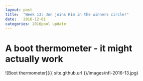 ```yaml
---
layout: post
title:  "Week 13: Jon joins Kim in the winners circle!"
date:   2016-12-01
categories: 2016pool update
---
```

# A boot thermometer - it might actually work <br/>
![Boot thermometer]({{ site.github.url }}/images/nfl-2016-13.jpg)
